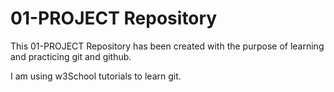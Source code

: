# 01-PROJECT Repository

This 01-PROJECT Repository has been created with the purpose of learning and practicing git and github.

I am using w3School tutorials to learn git.
